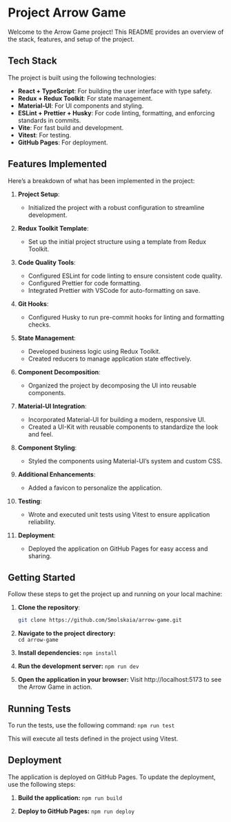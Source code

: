 # Project Arrow Game

Welcome to the Arrow Game project! This README provides an overview of the stack, features, and setup of the project. 

## Tech Stack

The project is built using the following technologies:

- **React + TypeScript**: For building the user interface with type safety.
- **Redux + Redux Toolkit**: For state management.
- **Material-UI**: For UI components and styling.
- **ESLint + Prettier + Husky**: For code linting, formatting, and enforcing standards in commits.
- **Vite**: For fast build and development.
- **Vitest**: For testing.
- **GitHub Pages**: For deployment.

## Features Implemented

Here’s a breakdown of what has been implemented in the project:

1. **Project Setup**:
   - Initialized the project with a robust configuration to streamline development.

2. **Redux Toolkit Template**:
   - Set up the initial project structure using a template from Redux Toolkit.

3. **Code Quality Tools**:
   - Configured ESLint for code linting to ensure consistent code quality.
   - Configured Prettier for code formatting.
   - Integrated Prettier with VSCode for auto-formatting on save.

4. **Git Hooks**:
   - Configured Husky to run pre-commit hooks for linting and formatting checks.

5. **State Management**:
   - Developed business logic using Redux Toolkit.
   - Created reducers to manage application state effectively.

6. **Component Decomposition**:
   - Organized the project by decomposing the UI into reusable components.

7. **Material-UI Integration**:
   - Incorporated Material-UI for building a modern, responsive UI.
   - Created a UI-Kit with reusable components to standardize the look and feel.

8. **Component Styling**:
   - Styled the components using Material-UI’s system and custom CSS.

9. **Additional Enhancements**:
   - Added a favicon to personalize the application.

10. **Testing**:
    - Wrote and executed unit tests using Vitest to ensure application reliability.

11. **Deployment**:
    - Deployed the application on GitHub Pages for easy access and sharing.

## Getting Started

Follow these steps to get the project up and running on your local machine:

1. **Clone the repository**:
   ```bash
   git clone https://github.com/Smolskaia/arrow-game.git

2. **Navigate to the project directory:**  
   ```cd arrow-game```  

3. **Install dependencies:**
   ```npm install```

4. **Run the development server:**
   ```npm run dev```

5. **Open the application in your browser:**
   Visit http://localhost:5173 to see the Arrow Game in action.


## Running Tests

To run the tests, use the following command:
```npm run test```

This will execute all tests defined in the project using Vitest.

## Deployment

The application is deployed on GitHub Pages. To update the deployment, use the following steps:

1. **Build the application:**
   ```npm run build```

2. **Deploy to GitHub Pages:**
    ```npm run deploy```